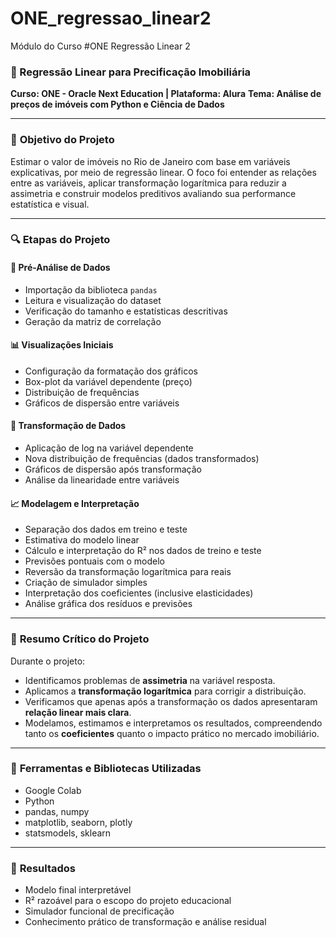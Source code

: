 # ONE_regressao_linear2
Módulo do Curso #ONE Regressão Linear 2

### 📘 Regressão Linear para Precificação Imobiliária

**Curso: ONE - Oracle Next Education | Plataforma: Alura**
**Tema: Análise de preços de imóveis com Python e Ciência de Dados**

---

### 🎯 **Objetivo do Projeto**

Estimar o valor de imóveis no Rio de Janeiro com base em variáveis explicativas, por meio de regressão linear. O foco foi entender as relações entre as variáveis, aplicar transformação logarítmica para reduzir a assimetria e construir modelos preditivos avaliando sua performance estatística e visual.

---

### 🔍 **Etapas do Projeto**

#### **📂 Pré-Análise de Dados**

* Importação da biblioteca `pandas`
* Leitura e visualização do dataset
* Verificação do tamanho e estatísticas descritivas
* Geração da matriz de correlação

#### **📊 Visualizações Iniciais**

* Configuração da formatação dos gráficos
* Box-plot da variável dependente (preço)
* Distribuição de frequências
* Gráficos de dispersão entre variáveis

#### **🔁 Transformação de Dados**

* Aplicação de log na variável dependente
* Nova distribuição de frequências (dados transformados)
* Gráficos de dispersão após transformação
* Análise da linearidade entre variáveis

#### **📈 Modelagem e Interpretação**

* Separação dos dados em treino e teste
* Estimativa do modelo linear
* Cálculo e interpretação do R² nos dados de treino e teste
* Previsões pontuais com o modelo
* Reversão da transformação logarítmica para reais
* Criação de simulador simples
* Interpretação dos coeficientes (inclusive elasticidades)
* Análise gráfica dos resíduos e previsões

---

### 🧠 **Resumo Crítico do Projeto**

Durante o projeto:

* Identificamos problemas de **assimetria** na variável resposta.
* Aplicamos a **transformação logarítmica** para corrigir a distribuição.
* Verificamos que apenas após a transformação os dados apresentaram **relação linear mais clara**.
* Modelamos, estimamos e interpretamos os resultados, compreendendo tanto os **coeficientes** quanto o impacto prático no mercado imobiliário.

---

### 📌 **Ferramentas e Bibliotecas Utilizadas**

* Google Colab
* Python
* pandas, numpy
* matplotlib, seaborn, plotly
* statsmodels, sklearn

---

### 🧪 **Resultados**

* Modelo final interpretável
* R² razoável para o escopo do projeto educacional
* Simulador funcional de precificação
* Conhecimento prático de transformação e análise residual


